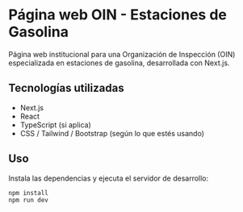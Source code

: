 # Página web OIN - Estaciones de Gasolina

Página web institucional para una Organización de Inspección (OIN) especializada en estaciones de gasolina, desarrollada con Next.js.

## Tecnologías utilizadas

- Next.js
- React
- TypeScript (si aplica)
- CSS / Tailwind / Bootstrap (según lo que estés usando)

## Uso

Instala las dependencias y ejecuta el servidor de desarrollo:

```bash
npm install
npm run dev
